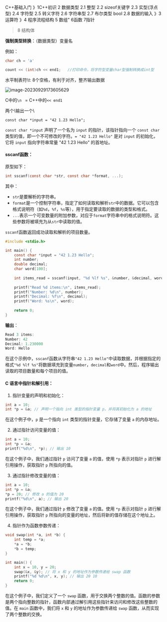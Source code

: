 C++基础入门
》1C++初识
2 数据类型
2.1 整型
2.2 sizeof关键字
2.3 实型(浮点型)
2.4 字符型
2.5 转义字符
2.6 字符串型
2.7 布尔类型 bool
2.8 数据的输入
》3 运算符
》4 程序流程结构
5 数组"
6函数
7指针
>8 结构体



**强制类型转换**：（数据类型）变量名

例如：

```c++
char ch = 'a'

count << (int)ch << end1;	//打印命令，将字符型变量char型强制转换成int型
```



水平制表符\t:       8个空格，有利于对齐，整齐输出数据

![image-20230929173605629](C:\Users\东瑞\AppData\Roaming\Typora\typora-user-images\image-20230929173605629.png)

C中的`\n `    =      C++中的`<< end1`

两个\输出一个\



 `const char *input = "42 1.23 Hello";` 

`const char *input` 声明了一个名为 `input` 的指针，该指针指向一个 `const char` 类型的值，即一个不可修改的字符。`= "42 1.23 Hello"` 是对 `input` 的初始化，它将 `input` 指向字符串常量 "42 1.23 Hello" 的首地址。





#### sscanf函数：

原型如下：


```c
int sscanf(const char *str, const char *format, ...);
```
其中：

* `str`是要解析的字符串。
* `format`是一个控制字符串，指定了如何读取和解析`str`中的数据。它可以包含格式说明符（如`%d`，`%f`，`%s`等），用于指定要读取的数据的类型和格式。
* `...`表示一个可变数量的附加参数，对应于`format`字符串中的格式说明符。这些参数将被填充为从`str`中读取的值。

`sscanf`函数返回成功读取和解析的项目数量。


```c
#include <stdio.h>

int main() {
    const char *input = "42 1.23 Hello";
    int number;
    double decimal;
    char word[100];
    
    int items_read = sscanf(input, "%d %lf %s", &number, &decimal, word);
    
    printf("Read %d items:\n", items_read);
    printf("Number: %d\n", number);
    printf("Decimal: %f\n", decimal);
    printf("Word: %s\n", word);
    
    return 0;
}
```
**输出**：


```c
Read 3 items:
Number: 42
Decimal: 1.230000
Word: Hello
```
在这个示例中，`sscanf`函数从字符串`"42 1.23 Hello"`中读取数据，并根据指定的格式`"%d %lf %s"`将数据填充到变量`number`，`decimal`和`word`中。然后，程序输出读取的项目数量和每个项目的值。







#### C 语言中指针和解引用：

1. 指针变量的声明和初始化：


```c
int a = 10;
int *p = &a; // 声明一个指向 int 类型的指针变量 p，并将其初始化为 a 的地址
```
在这个例子中，`p` 是一个指向 `int` 类型的指针变量，它存储了变量 `a` 的内存地址。

2. 通过指针访问变量的值：


```c
int a = 10;
int *p = &a;
printf("%d\n", *p); // 输出 10
```
在这个例子中，我们通过指针 `p` 访问了变量 `a` 的值，使用 `*p` 表示对指针 `p` 进行解引用操作，获取指针 `p` 所指向的值。

3. 通过指针修改变量的值：


```c
int a = 10;
int *p = &a;
*p = 20; // 修改 a 的值为 20
printf("%d\n", a); // 输出 20
```
在这个例子中，我们通过指针 `p` 修改了变量 `a` 的值。使用 `*p` 表示对指针 `p` 进行解引用操作，获取指针 `p` 所指向的变量的地址，然后将新的值存储在这个地址上。

4. 指针作为函数参数传递：


```c
void swap(int *a, int *b) {
    int temp = *a;
    *a = *b;
    *b = temp;
}

int main() {
    int x = 10, y = 20;
    swap(&x, &y); // 将 x 和 y 的地址作为参数传递给 swap 函数
    printf("%d %d\n", x, y); // 输出 20 10
    return 0;
}
```
在这个例子中，我们定义了一个 `swap` 函数，用于交换两个整数的值。函数的参数是两个指向整数的指针，函数内部通过解引用这些指针来访问和修改这些整数的值。在 `main` 函数中，我们将 `x` 和 `y` 的地址作为参数传递给 `swap` 函数，从而实现了两个整数的交换。
